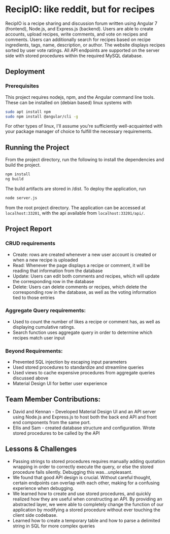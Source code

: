 # RecipIO: like reddit, but for recipes

RecipIO is a recipe sharing and discussion forum written using Angular 7 (frontend), Node.js, and Express.js (backend). Users are able to create accounts, upload recipes, write comments, and vote on recipes and comments. Users can additionally search for recipes based on recipe ingredients, tags, name, description, or author. The website displays recipes sorted by user vote ratings. All API endpoints are supported on the server side with stored procedures within the required MySQL database.

## Deployment

### Prerequisites

This project requires nodejs, npm, and the Angular command line tools. These can be installed on (debian based) linux systems with 

```bash
sudo apt install npm
sudo npm install @angular/cli -g
```

For other types of linux, I'll assume you're sufficiently well-acquainted with your package manager of choice to fulfill the necessary requirements.

## Running the Project

From the project directory, run the following to install the dependencies and build the project. 

```bash
npm install
ng build
```

The build artifacts are stored in /dist.  To deploy the application, run 

```bash
node server.js
```

from the root project directory. The application can be accessed at `localhost:33201`, with the api available from `localhost:33201/api/`.

## Project Report

### CRUD requirements

- Create: rows are created whenever a new user account is created or when a new recipe is uploaded
- Read: Whenever the page displays a recipe or comment, it will be reading that information from the database
- Update: Users can edit both comments and recipes, which will update the corresponding row in the database
- Delete: Users can delete comments or recipes, which delete the corresponding row in the database, as well as the voting information tied to those entries 

### Aggregate Query requirements:

- Used to count the number of likes a recipe or comment has, as well as displaying cumulative ratings. 
- Search function uses aggregate query in order to determine which recipes match user input

### Beyond Requirements:

- Prevented SQL injection by escaping input parameters
- Used stored procedures to standardize and streamline queries
- Used views to cache expensive procedures from aggregate queries discussed above
- Material Design UI for better user experience

## Team Member Contributions:

- David and Kennan - Developed Material Design UI and an API server using Node.js and Express.js to host both the back end API and front end components from the same port.
- Ellis and Sam - created database structure and configuration.  Wrote stored procedures to be called by the API

## Lessons & Challenges

- Passing strings to stored procedures requires manually adding quotation wrapping in order to correctly execute the query, or else the stored procedure fails silently. Debugging this was...unpleasant. 
- We found that good API design is crucial. Without careful thought, certain endpoints can overlap with each other, making for a confusing experience when debugging.
- We learned how to create and use stored procedures, and quickly realized how they are useful when constructing an API. By providing an abstracted layer, we were able to completely change the function of our application by modifying a stored procedure without ever touching the client side codebase.
- Learned how to create a temporary table and how to parse a delimited string in SQL for more complex queries

